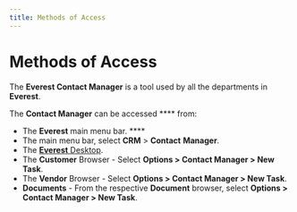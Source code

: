 ```yaml
---
title: Methods of Access
---
```


# Methods of Access


The **Everest Contact Manager**  is a tool used by all the departments in **Everest**.


The **Contact Manager** can be accessed **** from:

- The **Everest** main menu bar. ****
- The main menu  bar, select **CRM**  > **Contact** **Manager**.
- The [**Everest** Desktop]({{site.wwe_chm}}/everest-client/main-window/the_everest_desktop.html).
- The **Customer**  Browser - Select **Options &gt; Contact 
 Manager &gt; New Task**.
- The **Vendor**  Browser - Select **Options &gt; Contact 
 Manager &gt; New Task**.
- **Documents**  - From the respective **Document**  browser, select **Options &gt; Contact 
 Manager &gt; New Task**.


